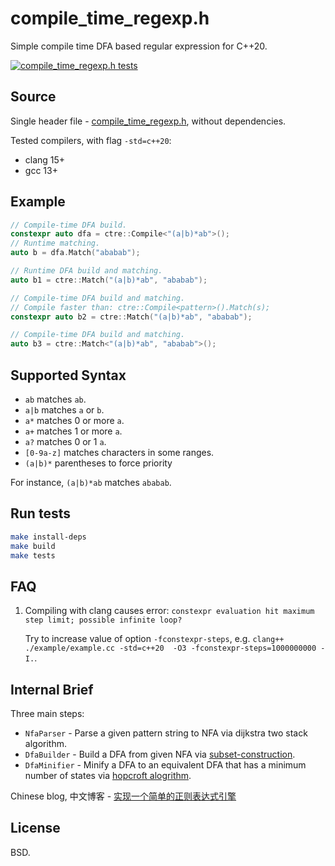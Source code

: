 compile_time_regexp.h
=======================

Simple compile time DFA based regular expression for C++20.

[![compile_time_regexp.h tests](https://github.com/hit9/compile_time_regexp.h/actions/workflows/tests.yml/badge.svg)](https://github.com/hit9/compile_time_regexp.h/actions/workflows/tests.yml)

Source
-----

Single header file - [compile_time_regexp.h](compile_time_regexp.h), without dependencies.

Tested compilers, with flag `-std=c++20`:

- clang 15+
- gcc 13+

Example
-------

```cpp
// Compile-time DFA build.
constexpr auto dfa = ctre::Compile<"(a|b)*ab">();
// Runtime matching.
auto b = dfa.Match("ababab");

// Runtime DFA build and matching.
auto b1 = ctre::Match("(a|b)*ab", "ababab");

// Compile-time DFA build and matching.
// Compile faster than: ctre::Compile<pattern>().Match(s);
constexpr auto b2 = ctre::Match("(a|b)*ab", "ababab");

// Compile-time DFA build and matching.
auto b3 = ctre::Match<"(a|b)*ab", "ababab">();
```

Supported Syntax
----------------

- `ab` matches `ab`.
- `a|b` matches `a` or `b`.
- `a*` matches 0 or more `a`.
- `a+` matches 1 or more `a`.
- `a?` matches 0 or 1 `a`.
- `[0-9a-z]` matches characters in some ranges.
- `(a|b)*` parentheses to force priority

For instance, `(a|b)*ab` matches `ababab`.

Run tests
---------

```bash
make install-deps
make build
make tests
```

FAQ
---

1. Compiling with clang causes error: `constexpr evaluation hit maximum step limit; possible infinite loop?`

   Try to increase value of option `-fconstexpr-steps`, e.g. `clang++ ./example/example.cc -std=c++20  -O3 -fconstexpr-steps=1000000000 -I.`.


Internal Brief
--------------

Three main steps:

- `NfaParser` - Parse a given pattern string to NFA via dijkstra two stack algorithm.
- `DfaBuilder` - Build a DFA from given NFA via [subset-construction](https://en.wikipedia.org/wiki/Powerset_construction).
- `DfaMinifier` - Minify a DFA to an equivalent DFA that has a minimum number of states via [hopcroft alogrithm](https://en.wikipedia.org/wiki/DFA_minimization#Hopcroft's_algorithm).

Chinese blog, 中文博客 - [实现一个简单的正则表达式引擎](https://writings.sh/post/regexp)

License
-------

BSD.

